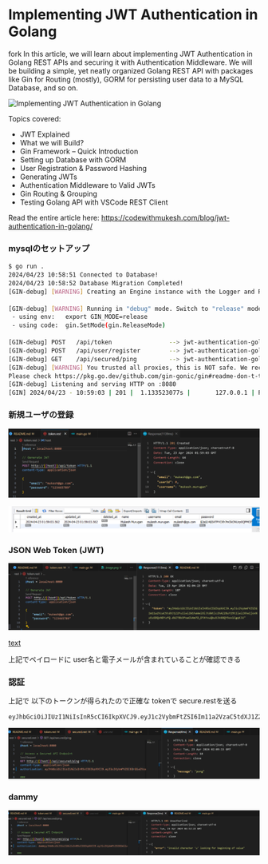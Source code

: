 # Implementing JWT Authentication in Golang

fork 
In this article, we will learn about implementing JWT Authentication in Golang REST APIs and securing it with Authentication Middleware. We will be building a simple, yet neatly organized Golang REST API with packages like Gin for Routing (mostly), GORM for persisting user data to a MySQL Database, and so on.

![Implementing JWT Authentication in Golang](https://codewithmukesh.com/wp-content/uploads/2022/04/Implementing-JWT-Authentication-in-Golang-with-Gin-Gorm-MySQL.png)

Topics covered:

- JWT Explained
- What we will Build?
- Gin Framework – Quick Introduction
- Setting up Database with GORM
- User Registration & Password Hashing
- Generating JWTs
- Authentication Middleware to Valid JWTs
- Gin Routing & Grouping
- Testing Golang API with VSCode REST Client

Read the entire article here: https://codewithmukesh.com/blog/jwt-authentication-in-golang/


### mysqlのセットアップ
```sh
$ go run .
2024/04/23 10:58:51 Connected to Database!
2024/04/23 10:58:52 Database Migration Completed!
[GIN-debug] [WARNING] Creating an Engine instance with the Logger and Recovery middleware already attached.

[GIN-debug] [WARNING] Running in "debug" mode. Switch to "release" mode in production.
 - using env:   export GIN_MODE=release
 - using code:  gin.SetMode(gin.ReleaseMode)

[GIN-debug] POST   /api/token                --> jwt-authentication-golang/controllers.GenerateToken (3 handlers)
[GIN-debug] POST   /api/user/register        --> jwt-authentication-golang/controllers.RegisterUser (3 handlers)
[GIN-debug] GET    /api/secured/ping         --> jwt-authentication-golang/controllers.Ping (4 handlers)
[GIN-debug] [WARNING] You trusted all proxies, this is NOT safe. We recommend you to set a value.
Please check https://pkg.go.dev/github.com/gin-gonic/gin#readme-don-t-trust-all-proxies for details.
[GIN-debug] Listening and serving HTTP on :8080
[GIN] 2024/04/23 - 10:59:03 | 201 |  1.133523077s |       127.0.0.1 | POST     "/api/user/register"
```


### 新規ユーザの登録

![alt text](image.png)



![alt text](image-1.png)



###  JSON Web Token (JWT)

![alt text](image-2.png)


[text](https://jwt.io/) 

上記でペイロードに  user名と電子メールが含まれていることが確認できる


###  認証

上記で 以下のトークンが得られたので正確な tokenで secure.restを送る
```sh
eyJhbGciOiJIUzI1NiIsInR5cCI6IkpXVCJ9.eyJ1c2VybmFtZSI6Im11a2VzaC5tdXJ1Z2FuIiwiZW1haWwiOiJtdWtlc2hAZ28uY29tIiwiZXhwIjoxNzEzODQxNDYzfQ.dbZT8b3PoaCkAm7D_DTAYxuQbu5Jk6GQY5ox1CgqKJU
```


![alt text](image-3.png)



### dammy

![alt text](image-4.png)